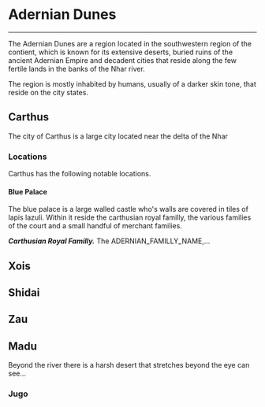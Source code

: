 # Adernian Dunes
___
The Adernian Dunes are a region located in the southwestern region of the contient, which is known for its extensive deserts, buried ruins of the ancient Adernian Empire and decadent cities that reside along the few fertile lands in the banks of the Nhar river.

The region is mostly inhabited by humans, usually of a darker skin tone, that reside on the city states.


## Carthus
The city of Carthus is a large city located near the delta of the Nhar

### Locations
Carthus has the following notable locations.

#### Blue Palace
The blue palace is a large walled castle who's walls are covered in tiles of lapis lazuli. Within it reside the carthusian royal familly, the various families of the court and a small handful of merchant families.

***Carthusian Royal Familly.***
The ADERNIAN_FAMILLY_NAME,...

## Xois


## Shidai


## Zau


## Madu



Beyond the river there is a harsh desert that stretches beyond the eye can see...

### Jugo


